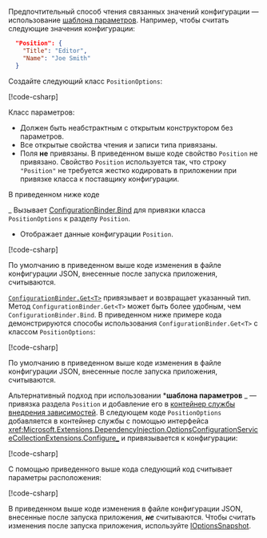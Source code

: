 Предпочтительный способ чтения связанных значений конфигурации — использование [шаблона параметров](xref:fundamentals/configuration/options). Например, чтобы считать следующие значения конфигурации:

```json
  "Position": {
    "Title": "Editor",
    "Name": "Joe Smith"
  }
```

Создайте следующий класс `PositionOptions`:

[!code-csharp[](~/fundamentals/configuration/index/samples/3.x/ConfigSample/Options/PositionOptions.cs?name=snippet)]

Класс параметров:

* Должен быть неабстрактным с открытым конструктором без параметров.
* Все открытые свойства чтения и записи типа привязаны.
* Поля **не** привязаны. В приведенном выше коде свойство `Position` не привязано. Свойство `Position` используется так, что строку `"Position"` не требуется жестко кодировать в приложении при привязке класса к поставщику конфигурации.

В приведенном ниже коде

_ Вызывает [ConfigurationBinder.Bind](xref:Microsoft.Extensions.Configuration.ConfigurationBinder.Bind*) для привязки класса `PositionOptions` к разделу `Position`.
* Отображает данные конфигурации `Position`.

[!code-csharp[](~/fundamentals/configuration/index/samples/3.x/ConfigSample/Pages/Test22.cshtml.cs?name=snippet)]

По умолчанию в приведенном выше коде изменения в файле конфигурации JSON, внесенные после запуска приложения, считываются.

[`ConfigurationBinder.Get<T>`](xref:Microsoft.Extensions.Configuration.ConfigurationBinder.Get*) привязывает и возвращает указанный тип. Метод `ConfigurationBinder.Get<T>` может быть более удобным, чем `ConfigurationBinder.Bind`. В приведенном ниже примере кода демонстрируются способы использования `ConfigurationBinder.Get<T>` с классом `PositionOptions`:

[!code-csharp[](~/fundamentals/configuration/index/samples/3.x/ConfigSample/Pages/Test21.cshtml.cs?name=snippet)]

По умолчанию в приведенном выше коде изменения в файле конфигурации JSON, внесенные после запуска приложения, считываются.

Альтернативный подход при использовании ***шаблона параметров** _ — привязка раздела `Position` и добавление его в [контейнер службы внедрения зависимостей](xref:fundamentals/dependency-injection). В следующем коде `PositionOptions` добавляется в контейнер службы с помощью интерфейса <xref:Microsoft.Extensions.DependencyInjection.OptionsConfigurationServiceCollectionExtensions.Configure_> и привязывается к конфигурации:

[!code-csharp[](~/fundamentals/configuration/index/samples/3.x/ConfigSample/Startup.cs?name=snippet)]

С помощью приведенного выше кода следующий код считывает параметры расположения:

[!code-csharp[](~/fundamentals/configuration/index/samples/3.x/ConfigSample/Pages/Test2.cshtml.cs?name=snippet)]

В приведенном выше коде изменения в файле конфигурации JSON, внесенные после запуска приложения, ***не*** считываются. Чтобы считать изменения после запуска приложения, используйте [IOptionsSnapshot](xref:fundamentals/configuration/options#ios).
